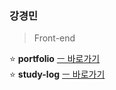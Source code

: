 ### 강경민          
            
> Front-end                      
   
        
   
⭐ **portfolio** [ㅡ 바로가기](https://portfolio-minomad.vercel.app)         
⭐ **study-log** [ㅡ 바로가기](https://github.com/minomad/study-repository)


